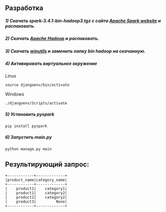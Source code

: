 ## Разработка

##### 1) Скачать spark-3.4.1-bin-hadoop3.tgz с сайта [Apache Spark website](https://spark.apache.org/downloads.html)  и распаковать.

##### 2) Скачать [Apache Hadoop](https://hadoop.apache.org/releases.html) и распаковать.

##### 3) Скачать [winutils](https://github.com/steveloughran/winutils) и заменить папку bin hadoop на скачанную.

##### 4) Активировать виртуальное окружение
    
Linux

    source djangoenv/bin/activate
    
Windows

    ./djangoenv/Scripts/activate

##### 5) Установить pyspark

    pip install pyspark

##### 6) Запустить main.py

    python manage.py main
    


## Результирующий запрос:

    +------------+-------------+
    |product_name|category_name|
    +------------+-------------+
    |    product1|    category1|
    |    product1|    category2|
    |    product2|    category2|
    |    product3|         None|
    +------------+-------------+


